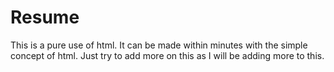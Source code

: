 # Resume
This is a pure use of html. It can be made within minutes with the simple concept of html. Just try to add more on this as I will be adding more to this.
